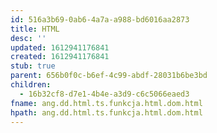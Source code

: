 ```yaml
---
id: 516a3b69-0ab6-4a7a-a988-bd6016aa2873
title: HTML
desc: ''
updated: 1612941176841
created: 1612941176841
stub: true
parent: 656b0f0c-b6ef-4c99-abdf-28031b6be3bd
children:
  - 16b32cf8-d7e1-4b4e-a3d9-c6c5066eaed3
fname: ang.dd.html.ts.funkcja.html.dom.html
hpath: ang.dd.html.ts.funkcja.html.dom.html
---
```



